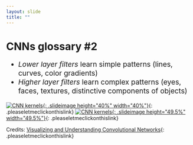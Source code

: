 ```yaml
---
layout: slide
title: ""
---
```


# CNNs glossary #2

<div markdown="1" style="font-size:2vw">

- *Lower layer filters* learn simple patterns (lines, curves, color gradients)
- *Higher layer filters* learn complex patterns (eyes, faces, textures, distinctive components of objects)

</div>

[![CNN kernels](img/Visualizing-and-Understanding-Convolutional-Networks-layers-1-to-3.png){: .slideimage height="40%" width="40%"}](img/Visualizing-and-Understanding-Convolutional-Networks-layers-1-to-3.png){: .pleaseletmeclickonthislink}
[![CNN kernels](img/Visualizing-and-Understanding-Convolutional-Networks-layers-4-to-5.png){: .slideimage height="49.5%" width="49.5%"}](img/Visualizing-and-Understanding-Convolutional-Networks-layers-4-to-5.png){: .pleaseletmeclickonthislink}

<figcaption class="figcaption" markdown="1">

Credits: [Visualizing and Understanding Convolutional Networks](https://arxiv.org/pdf/1311.2901.pdf){: .pleaseletmeclickonthislink}

</figcaption>

